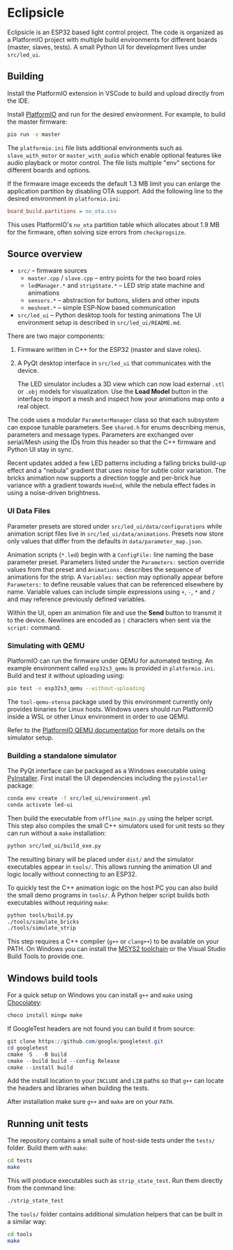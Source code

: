 # Eclipsicle

Eclipsicle is an ESP32 based light control project. The code is organized as a PlatformIO project with multiple build environments for different boards (master, slaves, tests).  A small Python UI for development lives under `src/led_ui`.

## Building

Install the PlatformIO extension in VSCode to build and upload directly from the IDE.

Install [PlatformIO](https://platformio.org/) and run for the desired environment. For example, to build the master firmware:

```bash
pio run -e master
```

The `platformio.ini` file lists additional environments such as `slave_with_motor` or `master_with_audio` which enable optional features like audio playback or motor control. The file lists multiple "env" sections for different boards and options.

If the firmware image exceeds the default 1.3 MB limit you can enlarge the
application partition by disabling OTA support. Add the following line to the
desired environment in `platformio.ini`:

```ini
board_build.partitions = no_ota.csv
```

This uses PlatformIO's `no_ota` partition table which allocates about 1.9 MB for
the firmware, often solving size errors from `checkprogsize`.

## Source overview

* `src/` – firmware sources
  * `master.cpp` / `slave.cpp` – entry points for the two board roles
  * `ledManager.*` and `stripState.*` – LED strip state machine and animations
  * `sensors.*` – abstraction for buttons, sliders and other inputs
  * `meshnet.*` – simple ESP‑Now based communication
* `src/led_ui` – Python desktop tools for testing animations
The UI environment setup is described in `src/led_ui/README.md`.

There are two major components:
1. Firmware written in C++ for the ESP32 (master and slave roles).
2. A PyQt desktop interface in `src/led_ui` that communicates with the device.

   The LED simulator includes a 3D view which can now load external `.stl` or
   `.obj` models for visualization.  Use the **Load Model** button in the
   interface to import a mesh and inspect how your animations map onto a real
   object.

The code uses a modular `ParameterManager` class so that each subsystem can expose tunable parameters.  See `shared.h` for enums describing menus, parameters and message types. Parameters are exchanged over serial/Mesh using the IDs from this header so that the C++ firmware and Python UI stay in sync.

Recent updates added a few LED patterns including a falling bricks build-up effect and a "nebula" gradient that uses noise for subtle color variation. The bricks animation now supports a direction toggle and per-brick hue variance with a gradient towards `HueEnd`, while the nebula effect fades in using a noise-driven brightness.

### UI Data Files

Parameter presets are stored under `src/led_ui/data/configurations` while animation script files live in `src/led_ui/data/animations`.  Presets now store only values that differ from the defaults in `data/parameter_map.json`.

Animation scripts (`*.led`) begin with a `ConfigFile:` line naming the base parameter preset. Parameters listed under the `Parameters:` section override values from that preset and `Animations:` describes the sequence of animations for the strip.  A `Variables:` section may optionally appear before `Parameters:` to define reusable values that can be referenced elsewhere by name.  Variable values can include simple expressions using `+`, `-`, `*` and `/` and may reference previously defined variables.

Within the UI, open an animation file and use the **Send** button to transmit it to the device. Newlines are encoded as `|` characters when sent via the `script:` command.

### Simulating with QEMU

PlatformIO can run the firmware under QEMU for automated testing.  An example
environment called `esp32s3_qemu` is provided in `platformio.ini`.  Build and
test it without uploading using:

```bash
pio test -e esp32s3_qemu --without-uploading
```

The `tool-qemu-xtensa` package used by this environment currently only
provides binaries for Linux hosts. Windows users should run PlatformIO inside
a WSL or other Linux environment in order to use QEMU.

Refer to the [PlatformIO QEMU documentation](https://docs.platformio.org/en/latest/advanced/unit-testing/simulators/qemu.html)
for more details on the simulator setup.

### Building a standalone simulator

The PyQt interface can be packaged as a Windows executable using
[PyInstaller](https://pyinstaller.org/).  First install the UI
dependencies including the `pyinstaller` package:

```bash
conda env create -f src/led_ui/environment.yml
conda activate led-ui
```

Then build the executable from `offline_main.py` using the helper script.
This step also compiles the small C++ simulators used for unit tests so
they can run without a `make` installation:

```bash
python src/led_ui/build_exe.py
```

The resulting binary will be placed under `dist/` and the simulator
executables appear in `tools/`.  This allows running the animation UI and
logic locally without connecting to an ESP32.

To quickly test the C++ animation logic on the host PC you can also build
the small demo programs in `tools/`.  A Python helper script builds both
executables without requiring `make`:

```bash
python tools/build.py
./tools/simulate_bricks
./tools/simulate_strip
```

This step requires a C++ compiler (`g++` or `clang++`) to be available on
your PATH. On Windows you can install the
[MSYS2 toolchain](https://www.msys2.org/) or the Visual Studio Build Tools
to provide one.

## Windows build tools

For a quick setup on Windows you can install `g++` and `make` using
[Chocolatey](https://chocolatey.org/):

```powershell
choco install mingw make
```

If GoogleTest headers are not found you can build it from source:

```powershell
git clone https://github.com/google/googletest.git
cd googletest
cmake -S . -B build
cmake --build build --config Release
cmake --install build
```

Add the install location to your `INCLUDE` and `LIB` paths so that
`g++` can locate the headers and libraries when building the tests.

After installation make sure `g++` and `make` are on your `PATH`.

## Running unit tests

The repository contains a small suite of host-side tests under the
`tests/` folder. Build them with `make`:

```bash
cd tests
make
```

This will produce executables such as `strip_state_test`.  Run them
directly from the command line:

```bash
./strip_state_test
```

The `tools/` folder contains additional simulation helpers that can be
built in a similar way:

```bash
cd tools
make
```

